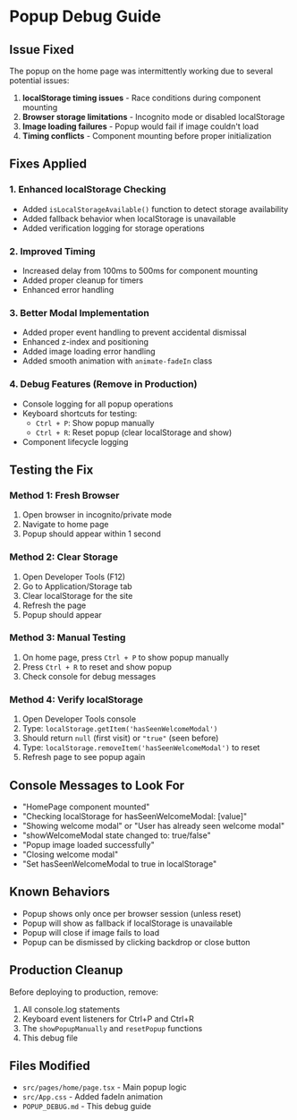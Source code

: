 # Popup Debug Guide

## Issue Fixed
The popup on the home page was intermittently working due to several potential issues:
1. **localStorage timing issues** - Race conditions during component mounting
2. **Browser storage limitations** - Incognito mode or disabled localStorage
3. **Image loading failures** - Popup would fail if image couldn't load
4. **Timing conflicts** - Component mounting before proper initialization

## Fixes Applied

### 1. Enhanced localStorage Checking
- Added `isLocalStorageAvailable()` function to detect storage availability
- Added fallback behavior when localStorage is unavailable
- Added verification logging for storage operations

### 2. Improved Timing
- Increased delay from 100ms to 500ms for component mounting
- Added proper cleanup for timers
- Enhanced error handling

### 3. Better Modal Implementation
- Added proper event handling to prevent accidental dismissal
- Enhanced z-index and positioning
- Added image loading error handling
- Added smooth animation with `animate-fadeIn` class

### 4. Debug Features (Remove in Production)
- Console logging for all popup operations
- Keyboard shortcuts for testing:
  - `Ctrl + P`: Show popup manually
  - `Ctrl + R`: Reset popup (clear localStorage and show)
- Component lifecycle logging

## Testing the Fix

### Method 1: Fresh Browser
1. Open browser in incognito/private mode
2. Navigate to home page
3. Popup should appear within 1 second

### Method 2: Clear Storage
1. Open Developer Tools (F12)
2. Go to Application/Storage tab
3. Clear localStorage for the site
4. Refresh the page
5. Popup should appear

### Method 3: Manual Testing
1. On home page, press `Ctrl + P` to show popup manually
2. Press `Ctrl + R` to reset and show popup
3. Check console for debug messages

### Method 4: Verify localStorage
1. Open Developer Tools console
2. Type: `localStorage.getItem('hasSeenWelcomeModal')`
3. Should return `null` (first visit) or `"true"` (seen before)
4. Type: `localStorage.removeItem('hasSeenWelcomeModal')` to reset
5. Refresh page to see popup again

## Console Messages to Look For
- "HomePage component mounted"
- "Checking localStorage for hasSeenWelcomeModal: [value]"
- "Showing welcome modal" or "User has already seen welcome modal"
- "showWelcomeModal state changed to: true/false"
- "Popup image loaded successfully"
- "Closing welcome modal"
- "Set hasSeenWelcomeModal to true in localStorage"

## Known Behaviors
- Popup shows only once per browser session (unless reset)
- Popup will show as fallback if localStorage is unavailable
- Popup will close if image fails to load
- Popup can be dismissed by clicking backdrop or close button

## Production Cleanup
Before deploying to production, remove:
1. All console.log statements
2. Keyboard event listeners for Ctrl+P and Ctrl+R
3. The `showPopupManually` and `resetPopup` functions
4. This debug file

## Files Modified
- `src/pages/home/page.tsx` - Main popup logic
- `src/App.css` - Added fadeIn animation
- `POPUP_DEBUG.md` - This debug guide
